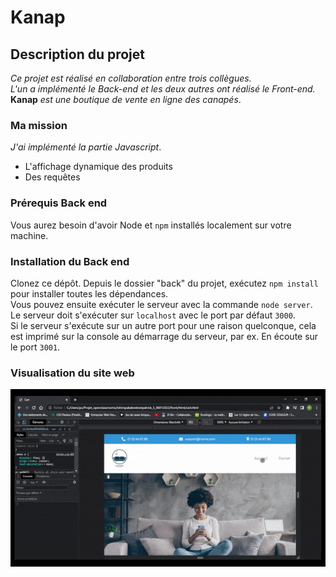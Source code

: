 # Kanap #

## Description du projet ##

*Ce projet est réalisé en collaboration entre trois collègues.*  
*L'un a implémenté le Back-end et les deux autres ont réalisé le Front-end.*  
**Kanap** _est une boutique de vente en ligne des canapés_. 

### Ma mission ###

_J'ai implémenté la partie Javascript_.
- L'affichage dynamique des produits
- Des requêtes

### Prérequis Back end ###

Vous aurez besoin d'avoir Node et `npm` installés localement sur votre machine.

### Installation du Back end ###

Clonez ce dépôt. Depuis le dossier "back" du projet, exécutez `npm install` pour installer toutes les dépendances.  
Vous pouvez ensuite exécuter le serveur avec la commande `node server`.  
Le serveur doit s'exécuter sur `localhost` avec le port par défaut `3000`.  
Si le serveur s'exécute sur un autre port pour une raison quelconque, cela est imprimé sur la console au démarrage du serveur, par ex. En écoute sur le port `3001`.

### Visualisation du site web
![site web Kanap](/front/images/Kanap.gif (#))
